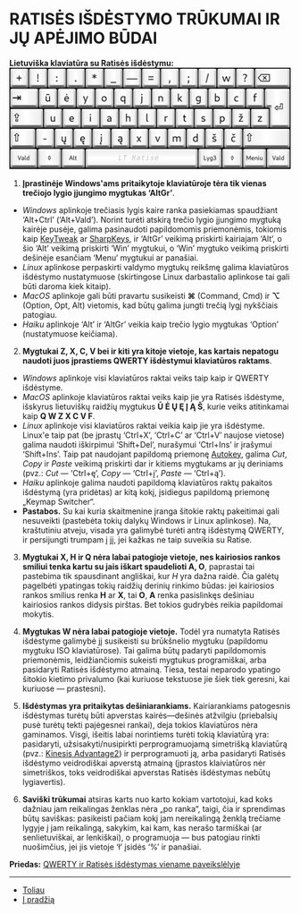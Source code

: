 
# RATISĖS IŠDĖSTYMO TRŪKUMAI IR JŲ APĖJIMO BŪDAI

__Lietuviška klaviatūra su Ratisės išdėstymu:__
![Ratisės išdėstymo klaviatūra](images/ratise.png)

1. __Įprastinėje Windows'ams pritaikytoje klaviatūroje tėra tik vienas trečiojo lygio įjungimo mygtukas ‘AltGr’__.
 + _Windows_ aplinkoje trečiasis lygis kaire ranka pasiekiamas spaudžiant ‘Alt+Ctrl’ (‘Alt+Vald’). Norint turėti atskirą trečio lygio įjungimo mygtuką kairėje pusėje, galima pasinaudoti papildomomis priemonėmis, tokiomis kaip [KeyTweak](https://keytweak.en.softonic.com/download) ar [SharpKeys](https://github.com/randyrants/sharpkeys), ir ‘AltGr’ veikimą priskirti kairiajam ‘Alt’, o šio ‘Alt’ veikimą priskirti ‘Win’ mygtukui, o ‘Win’ mygtuko veikimą priskirti dešinėje esančiam ‘Menu‘ mygtukui ar panašiai.
 + _Linux_ aplinkose perpaskirti valdymo mygtukų reikšmę galima klaviatūros išdėstymo nustatymuose (skirtingose Linux darbastalio aplinkose tai gali būti daroma kiek kitaip).
 + _MacOS_ aplinkoje gali būti pravartu susikeisti __⌘__ (Command, Cmd) ir __⌥__ (Option, Opt, Alt) vietomis, kad būtų galima jungti trečią lygį nykščiais patogiau.
 + _Haiku_ aplinkoje ‘Alt’ ir ‘AltGr’ veikia kaip trečio lygio mygtukas ‘Option’ (nustatymuose keičiama).

2. __Mygtukai Z, X, C, V bei ir kiti yra kitoje vietoje, kas kartais nepatogu naudoti juos įprastiems QWERTY išdėstymui klaviatūros raktams__.
 + _Windows_ aplinkoje visi klaviatūros raktai veiks taip kaip ir QWERTY išdėstyme.
 + _MacOS_ aplinkoje klaviatūros raktai veiks kaip jie yra Ratisės išdėstyme, išskyrus lietuviškų raidžių mygtukus __Ū Ė Ų Ę Į Ą Š__, kurie veiks atitinkamai kaip __Q W Z X C V F__.
 + _Linux_ aplinkoje visi klaviatūros raktai veikia kaip jie yra išdėstyme. Linux'e taip pat (be įprastų ‘Ctrl+X’, ‘Ctrl+C’ ar ‘Ctrl+V’ naujose vietose) galima naudoti iškirpimui ‘Shift+Del’, nurašymui ‘Ctrl+Ins’ ir įrašymui ‘Shift+Ins’. Taip pat naudojant papildomą priemonę [Autokey](https://github.com/autokey/autokey/wiki/About), galima _Cut_, _Copy_ ir _Paste_ veikimą priskirti dar ir kitiems mygtukams ar jų deriniams (pvz.: _Cut_ — ‘Ctrl+ę’, _Copy_ — ‘Ctrl+į’, _Paste_ — ‘Ctrl+ą’).
 + _Haiku_ aplinkoje galima naudoti papildomą klaviatūros raktų pakaitos išdėstymą (yra pridėtas) ar kitą kokį, įsidiegus papildomą priemonę „Keymap Switcher“.
 + __Pastabos.__ Su kai kuria skaitmenine įranga šitokie raktų pakeitimai gali nesuveikti (pastebėta tokių dalykų Windows ir Linux aplinkose). Na, kraštutiniu atveju, visada yra galimybė turėti antrą išdėstymą QWERTY, ir persijungti trumpam į jį, jei kažkas ne taip suveikia su Ratise.

3. __Mygtukai X, H ir Q nėra labai patogioje vietoje, nes kairiosios rankos smiliui tenka kartu su jais iškart spaudelioti A, O__, paprastai tai pastebima tik spausdinant angliškai, kur _H_ yra dažna raidė. Čia galėtų pagelbėti ypatingas tokių raidžių derinių rinkimo būdas: jei kairiosios rankos smilius renka __H__ ar __X__, tai __O__, __A__ renka pasislinkęs dešiniau kairiosios rankos didysis pirštas. Bet tokios gudrybės reikia papildomai mokytis.

4. __Mygtukas W nėra labai patogioje vietoje.__ Todėl yra numatyta Ratisės išdėstyme galimybė jį susikeisti su brūkšnelio mygtuku (papildomu mygtuku ISO klaviatūrose). Tai galima būtų padaryti papildomomis priemonėmis, leidžiančiomis sukeisti mygtukus programiškai, arba pasidaryti Ratisės išdėstymo atmainą. Tiesa, testai neparodo ypatingo šitokio kietimo privalumo (kai kuriuose tekstuose jie šiek tiek geresni, kai kuriuose — prastesni).

5. __Išdėstymas yra pritaikytas dešiniarankiams.__ Kairiarankiams patogesnis išdėstymas turėtų būti apverstas kairės—dešinės atžvilgiu (priebalsių pusė turėtų tekti pajėgesnei rankai), deja tokios klaviatūros nėra gaminamos. Visgi, išeitis labai norintiems turėti tokią klaviatūrą yra: pasidaryti, užsisakyti/nusipirkti perprogramuojamą simetrišką klaviatūrą (pvz.: [Kinesis Advantage2](https://kinesis-ergo.com/shop/advantage2/)) ir perprogramuoti ją, arba pasidaryti Ratisės išdėstymo veidrodiškai apverstą atmainą (įprastos klaiviatūros nėr simetriškos, toks veidrodiškai apverstas Ratisės išdėstymas nebūtų lygiavertis).

6. __Saviški trūkumai__ atsiras karts nuo karto kokiam vartotojui, kad koks dažniau jam reikalingas ženklas nėra „po ranka“, taigi, čia ir sprendimas būtų saviškas: pasikeisti pačiam kokį jam nereikalingą ženklą trečiame lygyje į jam reikalingą, sakykim, kai kam, kas nerašo tarmiškai (ar senlietuviškai, ar lenkiškai), o programuoja — bus patogiau rinkti nuošimčius, jei jis vietoje ‘ł’ įsidės ‘%’ ir panašiai.

__Priedas:__ [QWERTY ir Ratisės išdėstymas viename paveikslėlyje](images/qwerty-ratise.png)

----------------------------------------------

+ [Toliau](spaud_daznis.md)
+ [Į pradžią](../README.md)

